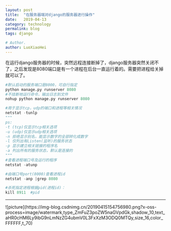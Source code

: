 ```yaml
---
layout: post
title:  "在服务器端对django的服务器进行操作"
date:   2019-04-13
category: technology
permalink: blog
tags: django

# Author.
author: LuoXiaoHei
---
```

在运行django服务器的时候，突然远程连接断掉了，django服务器突然关闭不了，之后发现是8080端口是有一个进程在后台一直运行着的。需要把进程给关掉就可以了。<!-- more -->
```python
#默认启动的服务端口是8000，可自行指定
python manage.py runserver 8080
#不挂断地运行命令，输出日志到文件
nohup python manage.py runserver 8080
```
```python
#用于显示tcp，udp的端口和进程等相关情况
netstat -tunlp
"""
ps:
-t (tcp)仅显示tcp相关选项
-u (udp)仅显示udp相关选项
-n 拒绝显示别名，能显示数字的全部转化成数字
-l 仅列出有Listen(监听)的服务状态
-p 显示建立相关链接的程序名
-a 列出所有的服务状态，默认是连接的
"""
#查看进程端口号及运行的程序
netstat -atunp

#由端口号port(8000)查看进程id
netstat -anp |grep 8080
```
```python
#杀死指定进程根据pid(进程id)： 
kill 8911  #pid
```
<hr>
![picture](https://img-blog.csdnimg.cn/20190415154756980.png?x-oss-process=image/watermark,type_ZmFuZ3poZW5naGVpdGk,shadow_10,text_aHR0cHM6Ly9ibG9nLmNzZG4ubmV0L3FxXzM3ODQ0MTQy,size_16,color_FFFFFF,t_70)
